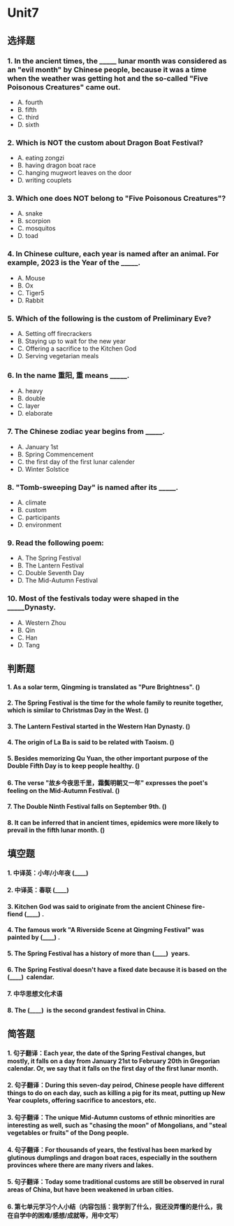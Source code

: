# Unit7
## 选择题
### 1. In the ancient times, the _____ lunar month was considered as an "evil month" by Chinese people, because it was a time when the weather was getting hot and the so-called "Five Poisonous Creatures" came out.
- A. fourth
- B. fifth
- C. third
- D. sixth
### 2. Which is NOT the custom about Dragon Boat Festival?
- A. eating zongzi
- B. having dragon boat race
- C. hanging mugwort leaves on the door
- D. writing couplets
### 3. Which one does NOT belong to "Five Poisonous Creatures"?
- A. snake
- B. scorpion
- C. mosquitos
- D. toad
### 4. In Chinese culture, each year is named after an animal. For example, 2023 is the Year of the _____.
- A. Mouse
- B. Ox
- C. Tiger5
- D. Rabbit
### 5. Which of the following is the custom of Preliminary Eve?
- A. Setting off firecrackers
- B. Staying up to wait for the new year
- C. Offering a sacrifice to the Kitchen God
- D. Serving vegetarian meals
### 6. In the name 重阳, 重 means _____.
- A. heavy
- B. double
- C. layer
- D. elaborate
### 7. The Chinese zodiac year begins from _____.
- A. January 1st
- B. Spring Commencement
- C. the first day of the first lunar calender
- D. Winter Solstice
### 8. "Tomb-sweeping Day" is named after its _____.
- A. climate
- B. custom
- C. participants
- D. environment
### 9. Read the following poem:
- A. The Spring Festival
- B. The Lantern Festival
- C. Double Seventh Day
- D. The Mid-Autumn Festival
### 10. Most of the festivals today were shaped in the _____Dynasty.
- A. Western Zhou
- B. Qin
- C. Han
- D. Tang
## 判断题
#### 1. As a solar term, Qingming is translated as "Pure Brightness". ()
#### 2. The Spring Festival is the time for the whole family to reunite together, which is similar to Christmas Day in the West. ()
#### 3. The Lantern Festival started in the Western Han Dynasty. ()
#### 4. The origin of La Ba is said to be related with Taoism. ()
#### 5. Besides memorizing Qu Yuan, the other important purpose of the Double Fifth Day is to keep people healthy. ()
#### 6. The verse "故乡今夜思千里，霜鬓明朝又一年" expresses the poet's feeling on the Mid-Autumn Festival. ()
#### 7. The Double Ninth Festival falls on September 9th. ()
#### 8. It can be inferred that in ancient times, epidemics were more likely to prevail in the fifth lunar month. ()
## 填空题
#### 1. 中译英：小年/小年夜 (____)  
#### 2. 中译英：春联 (____)  
#### 3. Kitchen God was said to originate from the ancient Chinese fire-fiend (____) . 
#### 4. The famous work "A Riverside Scene at Qingming Festival" was painted by (____) . 
#### 5. The Spring Festival has a history of more than (____)  years. 
#### 6. The Spring Festival doesn't have a fixed date because it is based on the (____)  calendar. 
#### 7. 中华思想文化术语 
#### 8. The (____)  is the second grandest festival in China. 
## 简答题
#### 1. 句子翻译：Each year, the date of the Spring Festival changes, but mostly, it falls on a day from January 21st to February 20th in Gregorian calendar. Or, we say that it falls on the first day of the first lunar month. 
#### 2. 句子翻译：During this seven-day peirod, Chinese people have different things to do on each day, such as killing a pig for its meat, putting up New Year couplets, offering sacrifice to ancestors, etc. 
#### 3. 句子翻译：The unique Mid-Autumn customs of ethnic minorities are interesting as well, such as "chasing the moon" of Mongolians, and "steal vegetables or fruits" of the Dong people. 
#### 4. 句子翻译：For thousands of years, the festival has been marked by glutinous dumplings and dragon boat races, especially in the southern provinces where there are many rivers and lakes. 
#### 5. 句子翻译：Today some traditional customs are still be observed in rural areas of China, but have been weakened in urban cities. 
#### 6. 第七单元学习个人小结（内容包括：我学到了什么，我还没弄懂的是什么，我在自学中的困难/感想/成就等，用中文写） 
